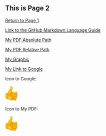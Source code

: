 ## This is Page 2

[Return to Page 1](https://github.com/RobertPottsII/About-Me/wiki/Thinking-Outside-the-Binder) 

[Link to the GitHub Markdown Language Guide](https://github.com/adam-p/markdown-here/wiki/Markdown-Cheatsheet)

[My PDF Absolute Path](https://github.com/RobertPottsII/About-Me/blob/main/Sample_1.pdf)

[My PDF Relative Path](/RobertPottsII/About-Me/blob/main/Sample_1.pdf)

[My Graphic](https://github.com/RobertPottsII/About-Me/blob/main/ThumbsUp.png)

[My Link to Google](https://www.google.com)

Icon to Google:

[<img src="https://github.com/RobertPottsII/About-Me/blob/main/ThumbsUp_Small.jpg">](http://www.google.com/)

Icon to My PDF:

[<img src="https://github.com/RobertPottsII/About-Me/blob/main/ThumbsUp_Small.jpg">](https://github.com/RobertPottsII/About-Me/blob/main/Sample_1.pdf)

